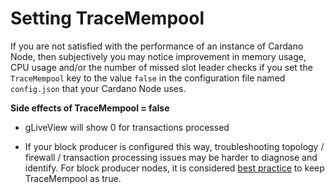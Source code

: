 # Setting TraceMempool

If you are not satisfied with the performance of an instance of Cardano Node, then subjectively you may notice improvement in memory usage, CPU usage and/or the number of missed slot leader checks if you set the `TraceMempool` key to the value `false` in the configuration file named `config.json` that your Cardano Node uses.

**Side effects of TraceMempool = false**

* gLiveView will show 0 for transactions processed

* If your block producer is configured this way, troubleshooting topology / firewall / transaction processing issues may be harder to diagnose and identify. For block producer nodes, it is considered [best practice](https://github.com/input-output-hk/cardano-node/issues/2350) to keep TraceMempool as true.